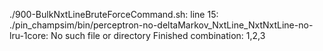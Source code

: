 ./900-BulkNxtLineBruteForceCommand.sh: line 15: ./pin_champsim/bin/perceptron-no-deltaMarkov_NxtLine_NxtNxtLine-no-lru-1core: No such file or directory
Finished combination: 1,2,3
